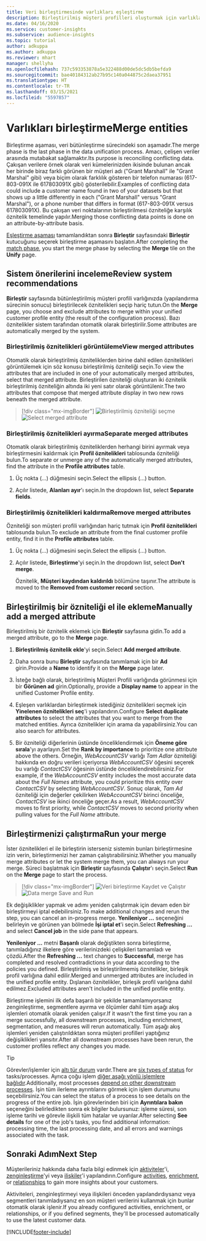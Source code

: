 ```yaml
---
title: Veri birleştirmesinde varlıkları eşleştirme
description: Birleştirilmiş müşteri profilleri oluşturmak için varlıkları eşleştirin.
ms.date: 04/16/2020
ms.service: customer-insights
ms.subservice: audience-insights
ms.topic: tutorial
author: adkuppa
ms.author: adkuppa
ms.reviewer: mhart
manager: shellyha
ms.openlocfilehash: 737c593353878a5e322488d00de5dc5db5befda9
ms.sourcegitcommit: bae40184312ab27b95c140a044875c2daea37951
ms.translationtype: HT
ms.contentlocale: tr-TR
ms.lasthandoff: 03/15/2021
ms.locfileid: "5597857"
---
```

# <a name="merge-entities"></a><span data-ttu-id="67b8f-103">Varlıkları birleştirme</span><span class="sxs-lookup"><span data-stu-id="67b8f-103">Merge entities</span></span>

<span data-ttu-id="67b8f-104">Birleştirme aşaması, veri bütünleştirme sürecindeki son aşamadır.</span><span class="sxs-lookup"><span data-stu-id="67b8f-104">The merge phase is the last phase in the data unification process.</span></span> <span data-ttu-id="67b8f-105">Amacı, çelişen veriler arasında mutabakat sağlamaktır.</span><span class="sxs-lookup"><span data-stu-id="67b8f-105">Its purpose is reconciling conflicting data.</span></span> <span data-ttu-id="67b8f-106">Çakışan verilere örnek olarak veri kümelerinizden ikisinde bulunan ancak her birinde biraz farklı görünen bir müşteri adı ("Grant Marshall" ile "Grant Marshal" gibi) veya biçim olarak farklılık gösteren bir telefon numarası (617-803-091X ile 617803091X gibi) gösterilebilir.</span><span class="sxs-lookup"><span data-stu-id="67b8f-106">Examples of conflicting data could include a customer name found in two of your datasets but that shows up a little differently in each ("Grant Marshall" versus "Grant Marshal"), or a phone number that differs in format (617-803-091X versus 617803091X).</span></span> <span data-ttu-id="67b8f-107">Bu çakışan veri noktalarının birleştirilmesi özniteliğe karşılık öznitelik temelinde yapılır.</span><span class="sxs-lookup"><span data-stu-id="67b8f-107">Merging those conflicting data points is done on an attribute-by-attribute basis.</span></span>

<span data-ttu-id="67b8f-108">[Eşleştirme aşaması](match-entities.md) tamamlandıktan sonra **Birleştir** sayfasındaki **Birleştir** kutucuğunu seçerek birleştirme aşamasını başlatın.</span><span class="sxs-lookup"><span data-stu-id="67b8f-108">After completing the [match phase](match-entities.md), you start the merge phase by selecting the **Merge** tile on the **Unify** page.</span></span>

## <a name="review-system-recommendations"></a><span data-ttu-id="67b8f-109">Sistem önerilerini inceleme</span><span class="sxs-lookup"><span data-stu-id="67b8f-109">Review system recommendations</span></span>

<span data-ttu-id="67b8f-110">**Birleştir** sayfasında bütünleştirilmiş müşteri profili varlığınızda (yapılandırma sürecinin sonucu) birleştirilecek öznitelikleri seçip hariç tutun.</span><span class="sxs-lookup"><span data-stu-id="67b8f-110">On the **Merge** page, you choose and exclude attributes to merge within your unified customer profile entity (the result of the configuration process).</span></span> <span data-ttu-id="67b8f-111">Bazı öznitelikler sistem tarafından otomatik olarak birleştirilir.</span><span class="sxs-lookup"><span data-stu-id="67b8f-111">Some attributes are automatically merged by the system.</span></span>

### <a name="view-merged-attributes"></a><span data-ttu-id="67b8f-112">Birleştirilmiş öznitelikleri görüntüleme</span><span class="sxs-lookup"><span data-stu-id="67b8f-112">View merged attributes</span></span>

<span data-ttu-id="67b8f-113">Otomatik olarak birleştirilmiş özniteliklerden birine dahil edilen öznitelikleri görüntülemek için söz konusu birleştirilmiş özniteliği seçin.</span><span class="sxs-lookup"><span data-stu-id="67b8f-113">To view the attributes that are included in one of your automatically merged attributes, select that merged attribute.</span></span> <span data-ttu-id="67b8f-114">Birleştirilen özniteliği oluşturan iki öznitelik birleştirilmiş özniteliğin altında iki yeni satır olarak görüntülenir.</span><span class="sxs-lookup"><span data-stu-id="67b8f-114">The two attributes that compose that merged attribute display in two new rows beneath the merged attribute.</span></span>

> [!div class="mx-imgBorder"]
> <span data-ttu-id="67b8f-115">![Birleştirilmiş özniteliği seçme](media/configure-data-merge-profile-attributes.png "Birleştirilmiş özniteliği seçme")</span><span class="sxs-lookup"><span data-stu-id="67b8f-115">![Select merged attribute](media/configure-data-merge-profile-attributes.png "Select merged attribute")</span></span>

### <a name="separate-merged-attributes"></a><span data-ttu-id="67b8f-116">Birleştirilmiş öznitelikleri ayırma</span><span class="sxs-lookup"><span data-stu-id="67b8f-116">Separate merged attributes</span></span>

<span data-ttu-id="67b8f-117">Otomatik olarak birleştirilmiş özniteliklerden herhangi birini ayırmak veya birleştirmesini kaldırmak için **Profil öznitelikleri** tablosunda özniteliği bulun.</span><span class="sxs-lookup"><span data-stu-id="67b8f-117">To separate or unmerge any of the automatically merged attributes, find the attribute in the **Profile attributes** table.</span></span>

1. <span data-ttu-id="67b8f-118">Üç nokta (...) düğmesini seçin.</span><span class="sxs-lookup"><span data-stu-id="67b8f-118">Select the ellipsis (...) button.</span></span>
  
2. <span data-ttu-id="67b8f-119">Açılır listede, **Alanları ayır**'ı seçin.</span><span class="sxs-lookup"><span data-stu-id="67b8f-119">In the dropdown list, select **Separate fields**.</span></span>

### <a name="remove-merged-attributes"></a><span data-ttu-id="67b8f-120">Birleştirilmiş öznitelikleri kaldırma</span><span class="sxs-lookup"><span data-stu-id="67b8f-120">Remove merged attributes</span></span>

<span data-ttu-id="67b8f-121">Özniteliği son müşteri profili varlığından hariç tutmak için **Profil öznitelikleri** tablosunda bulun.</span><span class="sxs-lookup"><span data-stu-id="67b8f-121">To exclude an attribute from the final customer profile entity, find it in the **Profile attributes** table.</span></span>

1. <span data-ttu-id="67b8f-122">Üç nokta (...) düğmesini seçin.</span><span class="sxs-lookup"><span data-stu-id="67b8f-122">Select the ellipsis (...) button.</span></span>
  
2. <span data-ttu-id="67b8f-123">Açılır listede, **Birleştirme**'yi seçin.</span><span class="sxs-lookup"><span data-stu-id="67b8f-123">In the dropdown list, select **Don't merge**.</span></span>

   <span data-ttu-id="67b8f-124">Öznitelik, **Müşteri kaydından kaldırıldı** bölümüne taşınır.</span><span class="sxs-lookup"><span data-stu-id="67b8f-124">The attribute is moved to the **Removed from customer record** section.</span></span>

## <a name="manually-add-a-merged-attribute"></a><span data-ttu-id="67b8f-125">Birleştirilmiş bir özniteliği el ile ekleme</span><span class="sxs-lookup"><span data-stu-id="67b8f-125">Manually add a merged attribute</span></span>

<span data-ttu-id="67b8f-126">Birleştirilmiş bir öznitelik eklemek için **Birleştir** sayfasına gidin.</span><span class="sxs-lookup"><span data-stu-id="67b8f-126">To add a merged attribute, go to the **Merge** page.</span></span>

1. <span data-ttu-id="67b8f-127">**Birleştirilmiş öznitelik ekle**'yi seçin.</span><span class="sxs-lookup"><span data-stu-id="67b8f-127">Select **Add merged attribute**.</span></span>

2. <span data-ttu-id="67b8f-128">Daha sonra bunu **Birleştir** sayfasında tanımlamak için bir **Ad** girin.</span><span class="sxs-lookup"><span data-stu-id="67b8f-128">Provide a **Name** to identify it on the **Merge** page later.</span></span>

3. <span data-ttu-id="67b8f-129">İsteğe bağlı olarak, birleştirilmiş Müşteri Profili varlığında görünmesi için bir **Görünen ad** girin.</span><span class="sxs-lookup"><span data-stu-id="67b8f-129">Optionally, provide a **Display name** to appear in the unified Customer Profile entity.</span></span>

4. <span data-ttu-id="67b8f-130">Eşleşen varlıklardan birleştirmek istediğiniz öznitelikleri seçmek için **Yinelenen öznitelikleri seç**'i yapılandırın.</span><span class="sxs-lookup"><span data-stu-id="67b8f-130">Configure **Select duplicate attributes** to select the attributes that you want to merge from the matched entities.</span></span> <span data-ttu-id="67b8f-131">Ayrıca öznitelikler için arama da yapabilirsiniz.</span><span class="sxs-lookup"><span data-stu-id="67b8f-131">You can also search for attributes.</span></span>

5. <span data-ttu-id="67b8f-132">Bir özniteliği diğerlerinin üstünde önceliklendirmek için **Öneme göre sırala**'yı ayarlayın.</span><span class="sxs-lookup"><span data-stu-id="67b8f-132">Set the **Rank by importance** to prioritize one attribute above the others.</span></span> <span data-ttu-id="67b8f-133">Örneğin, *WebAccountCSV* varlığı *Tam Adlar* özniteliği hakkında en doğru verileri içeriyorsa *WebAccountCSV* öğesini seçerek bu varlığı *ContactCSV* öğesinin üstünde önceliklendirebilirsiniz.</span><span class="sxs-lookup"><span data-stu-id="67b8f-133">For example, if the *WebAccountCSV* entity includes the most accurate data about the *Full Names* attribute, you could prioritize this entity over *ContactCSV* by selecting *WebAccountCSV*.</span></span> <span data-ttu-id="67b8f-134">Sonuç olarak, *Tam Ad* özniteliği için değerler çekilirken *WebAccountCSV* birinci önceliğe, *ContactCSV* ise ikinci önceliğe geçer.</span><span class="sxs-lookup"><span data-stu-id="67b8f-134">As a result, *WebAccountCSV* moves to first priority, while *ContactCSV* moves to second priority when pulling values for the *Full Name* attribute.</span></span>

## <a name="run-your-merge"></a><span data-ttu-id="67b8f-135">Birleştirmenizi çalıştırma</span><span class="sxs-lookup"><span data-stu-id="67b8f-135">Run your merge</span></span>

<span data-ttu-id="67b8f-136">İster öznitelikleri el ile birleştirin isterseniz sistemin bunları birleştirmesine izin verin, birleştirmenizi her zaman çalıştırabilirsiniz.</span><span class="sxs-lookup"><span data-stu-id="67b8f-136">Whether you manually merge attributes or let the system merge them, you can always run your merge.</span></span> <span data-ttu-id="67b8f-137">Süreci başlatmak için **Birleştir** sayfasında **Çalıştır**'ı seçin.</span><span class="sxs-lookup"><span data-stu-id="67b8f-137">Select **Run** on the **Merge** page to start the process.</span></span>

> [!div class="mx-imgBorder"]
> <span data-ttu-id="67b8f-138">![Veri birleştirme Kaydet ve Çalıştır](media/configure-data-merge-save-run.png "Veri birleştirme Kaydet ve Çalıştır")</span><span class="sxs-lookup"><span data-stu-id="67b8f-138">![Data merge Save and Run](media/configure-data-merge-save-run.png "Data merge Save and Run")</span></span>

<span data-ttu-id="67b8f-139">Ek değişiklikler yapmak ve adımı yeniden çalıştırmak için devam eden bir birleştirmeyi iptal edebilirsiniz.</span><span class="sxs-lookup"><span data-stu-id="67b8f-139">To make additional changes and rerun the step, you can cancel an in-progress merge.</span></span> <span data-ttu-id="67b8f-140">**Yenileniyor ...** seçeneğini belirleyin ve görünen yan bölmede **İşi iptal et**'i seçin.</span><span class="sxs-lookup"><span data-stu-id="67b8f-140">Select **Refreshing ...** and select **Cancel job**  in the side pane that appears.</span></span>

<span data-ttu-id="67b8f-141">**Yenileniyor ...** metni **Başarılı** olarak değiştikten sonra birleştirme, tanımladığınız ilkelere göre verilerinizdeki çelişkileri tamamladı ve çözdü.</span><span class="sxs-lookup"><span data-stu-id="67b8f-141">After the **Refreshing ...** text changes to **Successful**, merge has completed and resolved contradictions in your data according to the policies you defined.</span></span> <span data-ttu-id="67b8f-142">Birleştirilmiş ve birleştirilmemiş öznitelikler, birleşik profil varlığına dahil edilir.</span><span class="sxs-lookup"><span data-stu-id="67b8f-142">Merged and unmerged attributes are included in the unified profile entity.</span></span> <span data-ttu-id="67b8f-143">Dışlanan öznitelikler, birleşik profil varlığına dahil edilmez.</span><span class="sxs-lookup"><span data-stu-id="67b8f-143">Excluded attributes aren't included in the unified profile entity.</span></span>

<span data-ttu-id="67b8f-144">Birleştirme işlemini ilk defa başarılı bir şekilde tamamlamıyorsanız zenginleştirme, segmentlere ayırma ve ölçümler dahil tüm aşağı akış işlemleri otomatik olarak yeniden çalışır.</span><span class="sxs-lookup"><span data-stu-id="67b8f-144">If it wasn't the first time you ran a merge successfully, all downstream processes, including enrichment, segmentation, and measures will rerun automatically.</span></span> <span data-ttu-id="67b8f-145">Tüm aşağı akış işlemleri yeniden çalıştırıldıktan sonra müşteri profilleri yaptığınız değişiklikleri yansıtır.</span><span class="sxs-lookup"><span data-stu-id="67b8f-145">After all downstream processes have been rerun, the customer profiles reflect any changes you made.</span></span>

> [!TIP]
> <span data-ttu-id="67b8f-146">Görevler/işlemler için [altı tür durum](system.md#status-types) vardır.</span><span class="sxs-lookup"><span data-stu-id="67b8f-146">There are [six types of status](system.md#status-types) for tasks/processes.</span></span> <span data-ttu-id="67b8f-147">Ayrıca çoğu işlem [diğer aşağı yönlü işlemlere bağlıdır](system.md#refresh-policies).</span><span class="sxs-lookup"><span data-stu-id="67b8f-147">Additionally, most processes [depend on other downstream processes](system.md#refresh-policies).</span></span> <span data-ttu-id="67b8f-148">İşin tüm ilerleme ayrıntılarını görmek için işlem durumunu seçebilirsiniz.</span><span class="sxs-lookup"><span data-stu-id="67b8f-148">You can select the status of a process to see details on the progress of the entire job.</span></span> <span data-ttu-id="67b8f-149">İşin görevlerinden biri için **Ayrıntılara bakın** seçeneğini belirledikten sonra ek bilgiler bulursunuz: işleme süresi, son işleme tarihi ve görevle ilişkili tüm hatalar ve uyarılar.</span><span class="sxs-lookup"><span data-stu-id="67b8f-149">After selecting **See details** for one of the job's tasks, you find additional information: processing time, the last processing date, and all errors and warnings associated with the task.</span></span>

## <a name="next-step"></a><span data-ttu-id="67b8f-150">Sonraki Adım</span><span class="sxs-lookup"><span data-stu-id="67b8f-150">Next Step</span></span>

<span data-ttu-id="67b8f-151">Müşterileriniz hakkında daha fazla bilgi edinmek için [aktiviteler](activities.md)'i, [zenginleştirme](enrichment-microsoft-graph.md)'yi veya [ilişkiler](relationships.md)'i yapılandırın.</span><span class="sxs-lookup"><span data-stu-id="67b8f-151">Configure [activities](activities.md), [enrichment](enrichment-microsoft-graph.md), or [relationships](relationships.md) to gain more insights about your customers.</span></span>

<span data-ttu-id="67b8f-152">Aktiviteleri, zenginleştirmeyi veya ilişkileri önceden yapılandırdıysanız veya segmentleri tanımladıysanız en son müşteri verilerini kullanmak için bunlar otomatik olarak işlenir.</span><span class="sxs-lookup"><span data-stu-id="67b8f-152">If you already configured activities, enrichment, or relationships, or if you defined segments, they'll be processed automatically to use the latest customer data.</span></span>




[!INCLUDE[footer-include](../includes/footer-banner.md)]